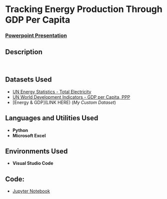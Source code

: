 <h1>Tracking Energy Production Through GDP Per Capita</h1>

 ### [Powerpoint Presentation](https://github.com/eericson2005/Energy-vs-GDP/blob/10edb356cf28635d4c7c46995b55324d066c338e/DASC_1003H_I-EDA_EthanEricson.pptx)

<h2>Description</h2>

<br />

<h2>Datasets Used</h2>

- [UN Energy Statistics - Total Electricity](https://data.un.org/Data.aspx?d=EDATA&f=cmID%3aEL%3btrID%3a01)
- [UN World Development Indicators - GDP per Capita, PPP](https://data.un.org/Data.aspx?d=WDI&f=Indicator_Code%3aNY.GDP.PCAP.PP.CD)
- [Energy & GDP](LINK HERE) (<i>My Custom Dataset</i>)

<h2>Languages and Utilities Used</h2>

- <b>Python</b> 
- <b>Microsoft Excel</b>

<h2>Environments Used </h2>

- <b>Visual Studio Code</b>

<h2>Code:</h2>

- [Jupyter Notebook](https://github.com/eericson2005/Energy-vs-GDP/blob/d0b056e5efaf3c3cdf2865ee9b3229f4c98bb9d8/I-EDA%20Python%20Visualizations.ipynb)


